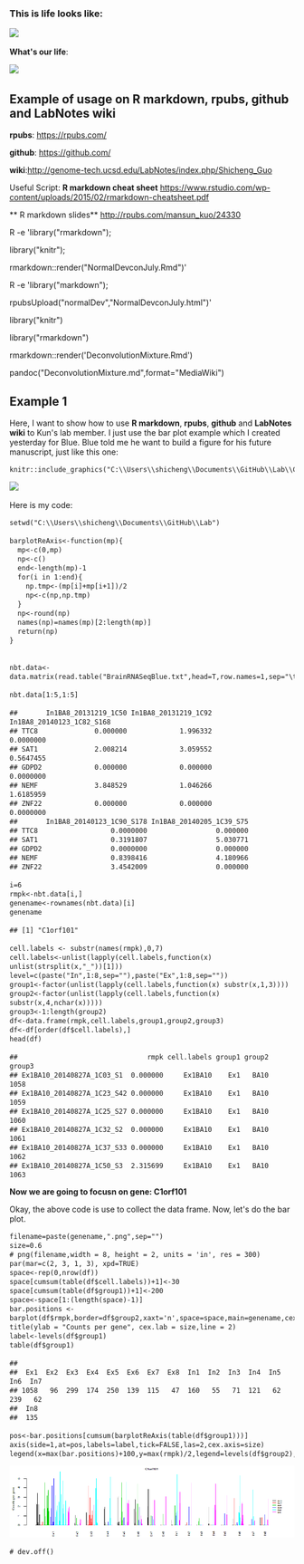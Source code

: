 ### This is life looks like:

![](https://lh3.googleusercontent.com/uCKsHwrUF69cQqvsYq_vCaLTLdx_N7Q5VJA1P7sKrUO0N3ULN_YyiH84io4cz2z2zP9JtL-UVA=w2324-h1453-rw-no)

**What's our life**:

![](https://lh3.googleusercontent.com/-EinFwWjANx0/V7S-jdr6TcI/AAAAAAAADrE/2rUG4IK8hCE_K8mW3x38xKb8szleSD3cQCJoC/w563-h325-p-rw/this.is.our.life.png)

Example of usage on R markdown, rpubs, github and LabNotes wiki
---------------------------------------------------------------

**rpubs**: <https://rpubs.com/>

**github**: <https://github.com/>

**wiki**:<http://genome-tech.ucsd.edu/LabNotes/index.php/Shicheng_Guo>

Useful Script: **R markdown cheat sheet**
<https://www.rstudio.com/wp-content/uploads/2015/02/rmarkdown-cheatsheet.pdf>

\*\* R markdown slides\*\* <http://rpubs.com/mansun_kuo/24330>

R -e 'library("rmarkdown");

library("knitr");

rmarkdown::render("NormalDevconJuly.Rmd")'

R -e 'library("markdown");

rpubsUpload("normalDev","NormalDevconJuly.html")'

library("knitr")

library("rmarkdown")

rmarkdown::render('DeconvolutionMixture.Rmd')

pandoc("DeconvolutionMixture.md",format="MediaWiki")

Example 1
---------

Here, I want to show how to use **R markdown**, **rpubs**, **github**
and **LabNotes wiki** to Kun's lab member. I just use the bar plot
example which I created yesterday for Blue. Blue told me he want to
build a figure for his future manuscript, just like this one:

    knitr::include_graphics("C:\\Users\\shicheng\\Documents\\GitHub\\Lab\\Cn39rtdUIAAi8n7.png")

<img src="C:\Users\shicheng\Documents\GitHub\Lab\Cn39rtdUIAAi8n7.png" width="800" />

Here is my code:

    setwd("C:\\Users\\shicheng\\Documents\\GitHub\\Lab")

    barplotReAxis<-function(mp){
      mp<-c(0,mp)
      np<-c()
      end<-length(mp)-1
      for(i in 1:end){
        np.tmp<-(mp[i]+mp[i+1])/2
        np<-c(np,np.tmp)
      }
      np<-round(np)
      names(np)=names(mp)[2:length(mp)]
      return(np)
    }


    nbt.data<-data.matrix(read.table("BrainRNASeqBlue.txt",head=T,row.names=1,sep="\t",as.is=T))

    nbt.data[1:5,1:5]

    ##       In1BA8_20131219_1C50 In1BA8_20131219_1C92 In1BA8_20140123_1C82_S168
    ## TTC8              0.000000             1.996332                 0.0000000
    ## SAT1              2.008214             3.059552                 0.5647455
    ## GDPD2             0.000000             0.000000                 0.0000000
    ## NEMF              3.848529             1.046266                 1.6185959
    ## ZNF22             0.000000             0.000000                 0.0000000
    ##       In1BA8_20140123_1C90_S178 In1BA8_20140205_1C39_S75
    ## TTC8                  0.0000000                 0.000000
    ## SAT1                  0.3191807                 5.030771
    ## GDPD2                 0.0000000                 0.000000
    ## NEMF                  0.8398416                 4.180966
    ## ZNF22                 3.4542009                 0.000000

    i=6
    rmpk<-nbt.data[i,]
    genename<-rownames(nbt.data)[i]
    genename

    ## [1] "C1orf101"

    cell.labels <- substr(names(rmpk),0,7)
    cell.labels<-unlist(lapply(cell.labels,function(x) unlist(strsplit(x,"_"))[1]))
    level=c(paste("In",1:8,sep=""),paste("Ex",1:8,sep=""))
    group1<-factor(unlist(lapply(cell.labels,function(x) substr(x,1,3))))
    group2<-factor(unlist(lapply(cell.labels,function(x) substr(x,4,nchar(x)))))
    group3<-1:length(group2)
    df<-data.frame(rmpk,cell.labels,group1,group2,group3)
    df<-df[order(df$cell.labels),]
    head(df)

    ##                                rmpk cell.labels group1 group2 group3
    ## Ex1BA10_20140827A_1C03_S1  0.000000     Ex1BA10    Ex1   BA10   1058
    ## Ex1BA10_20140827A_1C23_S42 0.000000     Ex1BA10    Ex1   BA10   1059
    ## Ex1BA10_20140827A_1C25_S27 0.000000     Ex1BA10    Ex1   BA10   1060
    ## Ex1BA10_20140827A_1C32_S2  0.000000     Ex1BA10    Ex1   BA10   1061
    ## Ex1BA10_20140827A_1C37_S33 0.000000     Ex1BA10    Ex1   BA10   1062
    ## Ex1BA10_20140827A_1C50_S3  2.315699     Ex1BA10    Ex1   BA10   1063

**Now we are going to focusn on gene: C1orf101**

Okay, the above code is use to collect the data frame. Now, let's do the
bar plot.

    filename=paste(genename,".png",sep="")
    size=0.6
    # png(filename,width = 8, height = 2, units = 'in', res = 300)
    par(mar=c(2, 3, 1, 3), xpd=TRUE)
    space<-rep(0,nrow(df))
    space[cumsum(table(df$cell.labels))+1]<-30
    space[cumsum(table(df$group1))+1]<-200
    space<-space[1:(length(space)-1)]
    bar.positions <- barplot(df$rmpk,border=df$group2,xaxt='n',space=space,main=genename,cex.main=0.6,cex.lab=size,cex.axis=size)
    title(ylab = "Counts per gene", cex.lab = size,line = 2)
    label<-levels(df$group1)
    table(df$group1)

    ## 
    ##  Ex1  Ex2  Ex3  Ex4  Ex5  Ex6  Ex7  Ex8  In1  In2  In3  In4  In5  In6  In7 
    ## 1058   96  299  174  250  139  115   47  160   55   71  121   62  239   62 
    ##  In8 
    ##  135

    pos<-bar.positions[cumsum(barplotReAxis(table(df$group1)))]
    axis(side=1,at=pos,labels=label,tick=FALSE,las=2,cex.axis=size)
    legend(x=max(bar.positions)+100,y=max(rmpk)/2,legend=levels(df$group2),bty="n",lty=1,bg="transparent",col=c(as.numeric(unique(df$group2))),cex=0.4,inset=c(-0.2,0))

![](tutorial_files/figure-markdown_strict/unnamed-chunk-2-1.png)

    # dev.off()
